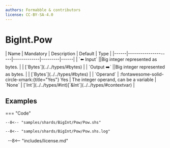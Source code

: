 ```yaml
---
authors: Formabble & contributors
license: CC-BY-SA-4.0
---
```



# BigInt.Pow

<div class="sh-parameters" markdown="1">
| Name | Mandatory | Description | Default | Type |
|------|---------------------|-------------|---------|------|
| `⬅️ Input` ||Big integer represented as bytes. | | [`Bytes`](../../types/#bytes) |
| `Output ➡️` ||Big integer represented as bytes. | | [`Bytes`](../../types/#bytes) |
| `Operand` | :fontawesome-solid-circle-xmark:{title="Yes"} Yes  | The integer operand, can be a variable | `None` | [`Int`](../../types/#int)[`&Int`](../../types/#contextvar) |

</div>



## Examples

=== "Code"

  ```x86asm linenums="1"
  --8<-- "samples/shards/BigInt/Pow/Pow.shs"
  ```

  ```
  --8<-- "samples/shards/BigInt/Pow/Pow.shs.log"
  ```
&nbsp;
--8<-- "includes/license.md"

